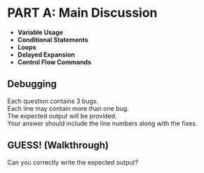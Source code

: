 # PART A: Main Discussion
- **Variable Usage**
- **Conditional Statements**
- **Loops**
- **Delayed Expansion**
- **Control Flow Commands**

## Debugging

Each question contains 3 bugs.  
Each line may contain more than one bug.  
The expected output will be provided.  
Your answer should include the line numbers along with the fixes.  


## GUESS! (Walkthrough)

Can you correctly write the expected output?
